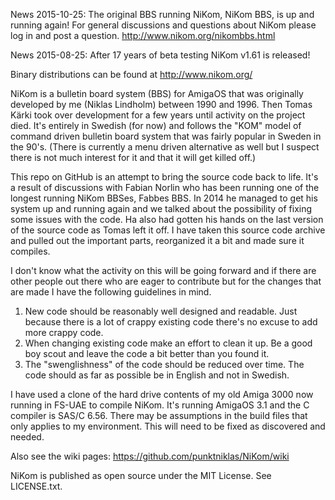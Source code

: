 News 2015-10-25: The original BBS running NiKom, NiKom BBS, is up and running again! For general discussions and questions about NiKom please log in and post a question. http://www.nikom.org/nikombbs.html

News 2015-08-25: After 17 years of beta testing NiKom v1.61 is released!

Binary distributions can be found at http://www.nikom.org/

NiKom is a bulletin board system (BBS) for AmigaOS that was originally developed by me (Niklas Lindholm) between 1990 and 1996. Then Tomas Kärki took over development for a few years until activity on the project died. It's entirely in Swedish (for now) and follows the "KOM" model of command driven bulletin board system that was fairly popular in Sweden in the 90's. (There is currently a menu driven alternative as well but I suspect there is not much interest for it and that it will get killed off.)

This repo on GitHub is an attempt to bring the source code back to life. It's a result of discussions with Fabian Norlin who has been running one of the longest running NiKom BBSes, Fabbes BBS. In 2014 he managed to get his system up and running again and we talked about the possibility of fixing some issues with the code. Ha also had gotten his hands on the last version of the source code as Tomas left it off. I have taken this source code archive and pulled out the important parts, reorganized it a bit and made sure it compiles.

I don't know what the activity on this will be going forward and if there are other people out there who are eager to contribute but for the changes that are made I have the following guidelines in mind.

1. New code should be reasonably well designed and readable. Just because there is a lot of crappy existing code there's no excuse to add more crappy code.
2. When changing existing code make an effort to clean it up. Be a good boy scout and leave the code a bit better than you found it.
3. The "swenglishness" of the code should be reduced over time. The code should as far as possible be in English and not in Swedish.

I have used a clone of the hard drive contents of my old Amiga 3000 now running in FS-UAE to compile NiKom. It's running AmigaOS 3.1 and the C compiler is SAS/C 6.56. There may be assumptions in the build files that only applies to my environment. This will need to be fixed as discovered and needed.

Also see the wiki pages: https://github.com/punktniklas/NiKom/wiki

NiKom is published as open source under the MIT License. See LICENSE.txt.
